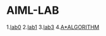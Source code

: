 # AIML-LAB
1.[lab0](https://github.com/ShreyaKandhagatla/AIML-LAB/blob/main/LAB0(AIML).ipynb)
2.[lab1](https://github.com/ShreyaKandhagatla/AIML-LAB/blob/main/LAB1(AIML).ipynb)
3.[lab3](https://github.com/ShreyaKandhagatla/AIML-LAB/blob/main/LAB2(AIML).ipynb)
4.[A*ALGORITHM](https://github.com/ShreyaKandhagatla/AIML-LAB/blob/main/A*%20ALGORITHM.ipynb)
